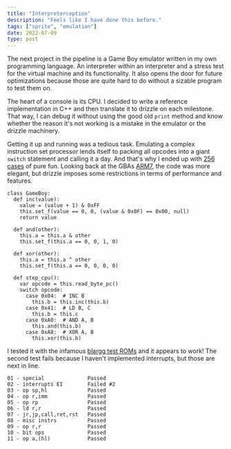 ```yaml
---
title: "Interpreterception"
description: "Feels like I have done this before."
tags: ["sprite", "emulation"]
date: 2022-07-09
type: post
---
```

The next project in the pipeline is a Game Boy emulator written in my own programming language. An interpreter within an interpreter and a stress test for the virtual machine and its functionality. It also opens the door for future optimizations because those are quite hard to do without a sizable program to test them on.

The heart of a console is its CPU. I decided to write a reference implementation in C++ and then translate it to drizzle on each milestone. That way, I can debug it without using the good old `print` method and know whether the reason it's not working is a mistake in the emulator or the drizzle machinery.

Getting it up and running was a tedious task. Emulating a complex instruction set processor lends itself to packing all opcodes into a giant `switch` statement and calling it a day. And that's why I ended up with [256 cases](https://www.pastraiser.com/cpu/gameboy/gameboy_opcodes.html) of pure fun. Looking back at the GBAs [ARM7](https://github.com/jsmolka/eggvance/blob/master/eggvance/src/arm/instr_arm.cpp), the code was more elegant, but drizzle imposes some restrictions in terms of performance and features.

```drizzle
class GameBoy:
  def inc(value):
    value = (value + 1) & 0xFF
    this.set_f(value == 0, 0, (value & 0x0F) == 0x00, null)
    return value

  def and(other):
    this.a = this.a & other
    this.set_f(this.a == 0, 0, 1, 0)

  def xor(other):
    this.a = this.a ^ other
    this.set_f(this.a == 0, 0, 0, 0)

  def step_cpu():
    var opcode = this.read_byte_pc()
    switch opcode:
      case 0x04:  # INC B
        this.b = this.inc(this.b)
      case 0x41:  # LD B, C
        this.b = this.c
      case 0xA0:  # AND A, B
        this.and(this.b)
      case 0xA8:  # XOR A, B
        this.xor(this.b)
```

I tested it with the infamous [blargg test ROMs](https://github.com/retrio/gb-test-roms) and it appears to work! The second test fails because I haven't implemented interrupts, but those are next in line.

```
01 - special              Passed
02 - interrupts EI        Failed #2
03 - op sp,hl             Passed
04 - op r,imm             Passed
05 - op rp                Passed
06 - ld r,r               Passed
07 - jr,jp,call,ret,rst   Passed
08 - misc instrs          Passed
09 - op r,r               Passed
10 - bit ops              Passed
11 - op a,(hl)            Passed
```
